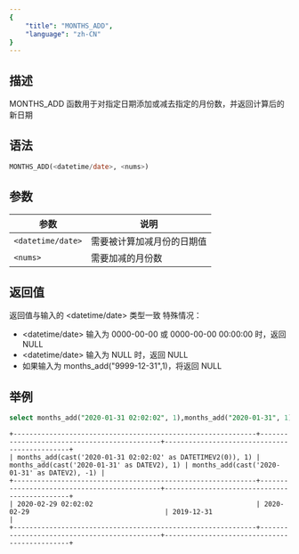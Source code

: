 ```yaml
---
{
    "title": "MONTHS_ADD",
    "language": "zh-CN"
}
---
```


<!-- 
Licensed to the Apache Software Foundation (ASF) under one
or more contributor license agreements.  See the NOTICE file
distributed with this work for additional information
regarding copyright ownership.  The ASF licenses this file
to you under the Apache License, Version 2.0 (the
"License"); you may not use this file except in compliance
with the License.  You may obtain a copy of the License at

  http://www.apache.org/licenses/LICENSE-2.0

Unless required by applicable law or agreed to in writing,
software distributed under the License is distributed on an
"AS IS" BASIS, WITHOUT WARRANTIES OR CONDITIONS OF ANY
KIND, either express or implied.  See the License for the
specific language governing permissions and limitations
under the License.
-->

## 描述
MONTHS_ADD 函数用于对指定日期添加或减去指定的月份数，并返回计算后的新日期

## 语法

````sql
MONTHS_ADD(<datetime/date>, <nums>)
````

## 参数

| 参数                | 说明            |
|-------------------|---------------|
| `<datetime/date>` | 需要被计算加减月份的日期值 |
| `<nums>`          | 需要加减的月份数      |

## 返回值
返回值与输入的 <datetime/date> 类型一致
特殊情况：
- <datetime/date> 输入为 0000-00-00 或 0000-00-00 00:00:00 时，返回 NULL
- <datetime/date> 输入为 NULL 时，返回 NULL
- 如果输入为 months_add("9999-12-31",1)，将返回 NULL


## 举例

``` sql
select months_add("2020-01-31 02:02:02", 1),months_add("2020-01-31", 1),months_add("2020-01-31", -1);
```
```text
+-------------------------------------------------------------+---------------------------------------------+----------------------------------------------+
| months_add(cast('2020-01-31 02:02:02' as DATETIMEV2(0)), 1) | months_add(cast('2020-01-31' as DATEV2), 1) | months_add(cast('2020-01-31' as DATEV2), -1) |
+-------------------------------------------------------------+---------------------------------------------+----------------------------------------------+
| 2020-02-29 02:02:02                                         | 2020-02-29                                  | 2019-12-31                                   |
+-------------------------------------------------------------+---------------------------------------------+----------------------------------------------+
```